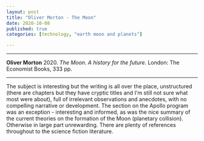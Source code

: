 ```yaml
---
layout: post
title: "Oliver Morton - The Moon"
date: 2020-10-08
published: true
categories: [technology, "earth moon and planets"]

---
```



***
<b>Oliver Morton</b> 2020. _The Moon.  A history for the future_. London: The Economist Books, 333 pp.

***

<img align="right" src="https://m.media-amazon.com/images/I/51SOHRRObyL.jpg" alt="">    The subject is interesting but the writing is all over the place, unstructured (there are chapters but they have cryptic titles and I'm still not sure what most were about), full of irrelevant observations and anecdotes, with no compelling narrative or development.  The section on the Apollo program was an exception - interesting and informed, as was the nice summary of the current theories on the formation of the Moon (planetary collision).  Otherwise in large part unrewarding. There are plenty of references throughout to the science fiction literature.    
